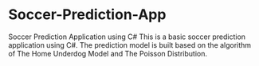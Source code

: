 # Soccer-Prediction-App
Soccer Prediction Application using C#
This is a basic soccer prediction application using C#.
The prediction model is built based on the algorithm of The Home Underdog Model and The Poisson Distribution.
